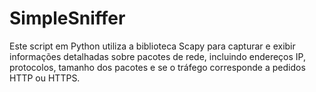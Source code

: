 # SimpleSniffer
Este script em Python utiliza a biblioteca Scapy para capturar e exibir informações detalhadas sobre pacotes de rede, incluindo endereços IP, protocolos, tamanho dos pacotes e se o tráfego corresponde a pedidos HTTP ou HTTPS.
